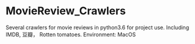 # MovieReview_Crawlers
Several crawlers for movie reviews in python3.6 for project use.
Including IMDB, 豆瓣， Rotten tomatoes.
Environment: MacOS
